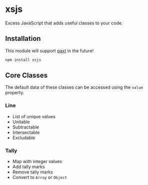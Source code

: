 # xsjs
Excess JavaScript that adds useful classes to your code.

## Installation
This module will support [qaxt](https://npmjs.com/package/qaxt) in the future!
```sh
npm install xsjs
```

## Core Classes
The default data of these classes can be accessed using the `value` property.

### Line
- List of unique values
- Unitable
- Subtractable
- Intersectable
- Excludable

### Tally
- Map with integer values
- Add tally marks
- Remove tally marks
- Convert to `Array` or `Object`